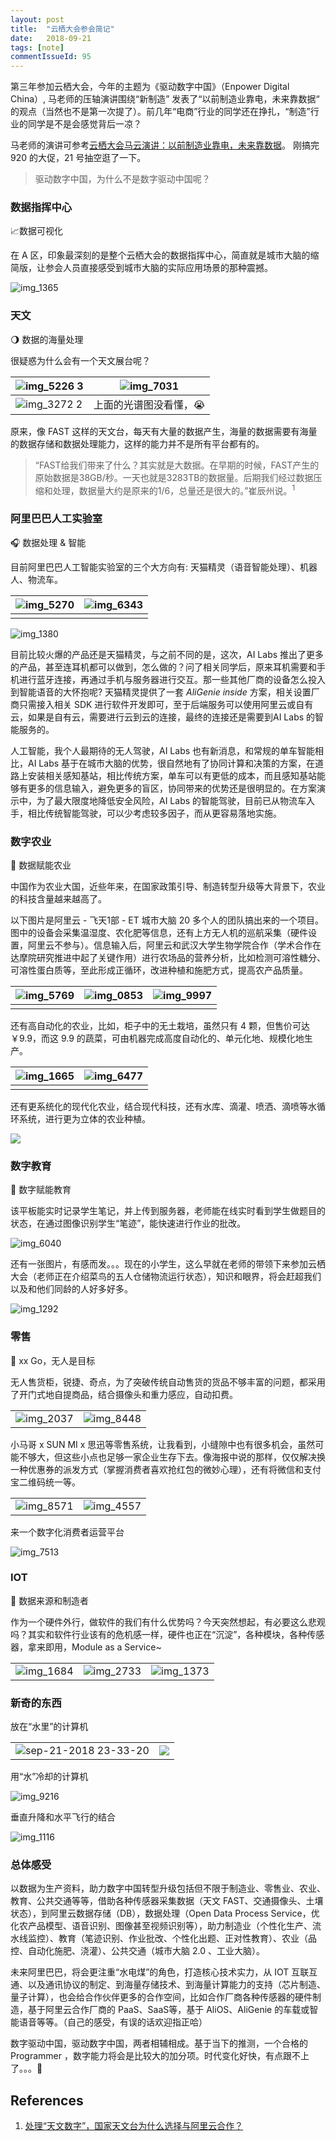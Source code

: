 ```yaml
---
layout: post
title:  "云栖大会参会简记"
date:   2018-09-21
tags: [note]
commentIssueId: 95
---
```




第三年参加云栖大会，今年的主题为《驱动数字中国》（Enpower Digital China）, 马老师的压轴演讲围绕“新制造” 发表了“以前制造业靠电，未来靠数据“ 的观点（当然也不是第一次提了）。前几年“电商”行业的同学还在挣扎，“制造”行业的同学是不是会感觉背后一凉？

马老师的演讲可参考[云栖大会马云演讲：以前制造业靠电，未来靠数据](https://yq.aliyun.com/articles/642062?spm=a2c4e.11153959.teamhomeleft.133.111f558eYLU0pW)。 刚搞完 920 的大促，21 号抽空逛了一下。

> 驱动数字中国，为什么不是数字驱动中国呢？

### 数据指挥中心

📈数据可视化

在 A 区，印象最深刻的是整个云栖大会的数据指挥中心，简直就是城市大脑的缩简版，让参会人员直接感受到城市大脑的实际应用场景的那种震撼。

![img_1365](https://user-images.githubusercontent.com/7157346/45884597-e9f3d900-bde6-11e8-97cb-7aebad35fa4e.JPG)



### 天文

🌖 数据的海量处理

很疑惑为什么会有一个天文展台呢？

| ![img_5226 3](https://user-images.githubusercontent.com/7157346/45885657-91720b00-bde9-11e8-8bf7-5d705e033223.JPG) | ![img_7031](https://user-images.githubusercontent.com/7157346/45885654-9040de00-bde9-11e8-9b84-74495031f45b.JPG) |
| ------------------------------------------------------------ | ------------------------------------------------------------ |
| ![img_3272 2](https://user-images.githubusercontent.com/7157346/45885661-93d46500-bde9-11e8-801d-204c088fa846.JPG) | 上面的光谱图没看懂，😭                                        |

原来，像 FAST 这样的天文台，每天有大量的数据产生，海量的数据需要有海量的数据存储和数据处理能力，这样的能力并不是所有平台都有的。

> “FAST给我们带来了什么？其实就是大数据。在早期的时候，FAST产生的原始数据是38GB/秒。一天也就是3283TB的数据量。后期我们经过数据压缩和处理，数据量大约是原来的1/6，总量还是很大的。”崔辰州说。<sup>1</sup>



### 阿里巴巴人工实验室

🎧 数据处理 & 智能

目前阿里巴巴人工智能实验室的三个大方向有: 天猫精灵（语音智能处理）、机器人、物流车。

| ![img_5270](https://user-images.githubusercontent.com/7157346/45886357-84561b80-bdeb-11e8-8dfd-0517be1efc60.JPG) | ![img_6343](https://user-images.githubusercontent.com/7157346/45886362-87e9a280-bdeb-11e8-939b-792a818d69bd.JPG) |
| ------------------------------------------------------------ | ------------------------------------------------------------ |
|                                                              |                                                              |

![img_1380](https://user-images.githubusercontent.com/7157346/45886352-8029fe00-bdeb-11e8-9b02-06b01989574e.JPG)

目前比较火爆的产品还是天猫精灵，与之前不同的是，这次，AI Labs 推出了更多的产品，甚至连耳机都可以做到，怎么做的？问了相关同学后，原来耳机需要和手机进行蓝牙连接，再通过手机与服务器进行交互。那一些其他厂商的设备怎么投入到智能语音的大怀抱呢? 天猫精灵提供了一套 *AliGenie* *inside* 方案，相关设置厂商只需接入相关 SDK 进行软件开发即可，至于后端服务可以使用阿里云或自有云，如果是自有云，需要进行云到云的连接，最终的连接还是需要到AI Labs 的智能服务的。

人工智能，我个人最期待的无人驾驶，AI Labs 也有新消息，和常规的单车智能相比，AI Labs 基于在城市大脑的优势，很自然地有了协同计算和决策的方案，在道路上安装相关感知基站，相比传统方案，单车可以有更低的成本，而且感知基站能够有更多的信息输入，避免更多的盲区，协同带来的优势还是很明显的。在方案演示中，为了最大限度地降低安全风险，AI Labs 的智能驾驶，目前已从物流车入手，相比传统智能驾驶，可以少考虑较多因子，而从更容易落地实施。



### 数字农业

🌱 数据赋能农业

中国作为农业大国，近些年来，在国家政策引导、制造转型升级等大背景下，农业的科技含量越来越高了。

以下图片是阿里云 - 飞天1部 - ET 城市大脑 20 多个人的团队搞出来的一个项目。图中的设备会采集温湿度、农化肥等信息，还有上方无人机的巡航采集（硬件设置，阿里云不参与）。信息输入后，阿里云和武汉大学生物学院合作（学术合作在达摩院研究推进中起了关键作用）进行农场品的营养分析，比如检测可溶性糖分、可溶性蛋白质等，至此形成正循环，改进种植和施肥方式，提高农产品质量。

| ![img_5769](https://user-images.githubusercontent.com/7157346/45888840-a357ac00-bdf1-11e8-97dd-a4a4988c31df.JPG) | ![img_0853](https://user-images.githubusercontent.com/7157346/45888514-d483ac80-bdf0-11e8-9738-1eefdf5ea2ba.JPG) | ![img_9997](https://user-images.githubusercontent.com/7157346/45888518-d64d7000-bdf0-11e8-9940-666aa459630d.JPG) |
| ------------------------------------------------------------ | ------------------------------------------------------------ | ------------------------------------------------------------ |
|                                                              |                                                              |                                                              |

还有高自动化的农业，比如，柜子中的无土栽培，虽然只有 4 颗，但售价可达 ￥9.9，而这 9.9 的蔬菜，可由机器完成高度自动化的、单元化地、规模化地生产。

| ![img_1665](https://user-images.githubusercontent.com/7157346/45889458-17468400-bdf3-11e8-94ff-feb7a8ac7e79.JPG) | ![img_6477](https://user-images.githubusercontent.com/7157346/45889462-1b72a180-bdf3-11e8-900d-3ef0fe91e767.JPG) |
| ------------------------------------------------------------ | ------------------------------------------------------------ |
|                                                              |                                                              |

还有更系统化的现代化农业，结合现代科技，还有水库、滴灌、喷洒、滴喷等水循环系统，进行更为立体的农业种植。

![](https://user-images.githubusercontent.com/7157346/45889884-1feb8a00-bdf4-11e8-863c-b735eb128944.png)



### 数字教育

📖 数字赋能教育

该平板能实时记录学生笔记，并上传到服务器，老师能在线实时看到学生做题目的状态，在通过图像识别学生“笔迹”，能快速进行作业的批改。

![img_6040](https://user-images.githubusercontent.com/7157346/45891527-5fb47080-bdf8-11e8-8cd6-ca7272f82725.JPG)

还有一张图片，有感而发。。。现在的小学生，这么早就在老师的带领下来参加云栖大会（老师正在介绍菜鸟的五人仓储物流运行状态），知识和眼界，将会赶超我们以及和他们同龄的人好多好多。

![img_1292](https://user-images.githubusercontent.com/7157346/45891535-63e08e00-bdf8-11e8-9813-4a0ca95fbb9b.JPG)



###  零售

🛒  xx Go，无人是目标

无人售货柜，锐捷、奇点，为了突破传统自动售货的货品不够丰富的问题，都采用了开门式地自提商品，结合摄像头和重力感应，自动扣费。

|                                                              |                                                              |
| ------------------------------------------------------------ | ------------------------------------------------------------ |
| ![img_2037](https://user-images.githubusercontent.com/7157346/45891927-5677d380-bdf9-11e8-9058-0b740071d43a.JPG) | ![img_8448](https://user-images.githubusercontent.com/7157346/45892175-f5043480-bdf9-11e8-970b-b80a2652365c.JPG) |

小马哥 x SUN MI x 思迅等零售系统，让我看到，小缝隙中也有很多机会，虽然可能不够大，但这些小点也足够一家企业生存下去。像海报中说的那样，仅仅解决换一种优惠券的派发方式（掌握消费者喜欢抢红包的微妙心理），还有将微信和支付宝二维码统一等。

|                                                              |                                                              |
| ------------------------------------------------------------ | ------------------------------------------------------------ |
| ![img_8571](https://user-images.githubusercontent.com/7157346/45892308-51ffea80-bdfa-11e8-9f76-084771ab4b2a.JPG) | ![img_4557](https://user-images.githubusercontent.com/7157346/45892439-b7ec7200-bdfa-11e8-874c-882da6004b3f.JPG) |

来一个数字化消费者运营平台

![img_7513](https://user-images.githubusercontent.com/7157346/45892569-0f8add80-bdfb-11e8-88a9-e27c08d6c618.JPG)



### IOT 

📡 数据来源和制造者

作为一个硬件外行，做软件的我们有什么优势吗？今天突然想起，有必要这么悲观吗？其实和软件行业该有的危机感一样，硬件也正在“沉淀”，各种模块，各种传感器，拿来即用，Module as a Service~

|                                                              |                                                              |                                                              |
| ------------------------------------------------------------ | ------------------------------------------------------------ | ------------------------------------------------------------ |
| ![img_1684](https://user-images.githubusercontent.com/7157346/45892492-dfdbd580-bdfa-11e8-9f76-9e4fbedc590a.JPG) | ![img_2733](https://user-images.githubusercontent.com/7157346/45892503-e36f5c80-bdfa-11e8-83ee-0364665cc41f.JPG) | ![img_1373](https://user-images.githubusercontent.com/7157346/45892508-e5d1b680-bdfa-11e8-84ec-d87ddff17255.JPG) |



### 新奇的东西

放在“水里”的计算机

|                                                              |                                                              |
| ------------------------------------------------------------ | ------------------------------------------------------------ |
| ![sep-21-2018 23-33-20](https://user-images.githubusercontent.com/7157346/45890935-d18bba80-bdf6-11e8-863e-fc73ff3070a4.gif) | ![](https://user-images.githubusercontent.com/7157346/45915124-36d8bd80-be82-11e8-9a05-7df9db75769c.png) |

用“水”冷却的计算机

![img_9216](https://user-images.githubusercontent.com/7157346/45890967-ed8f5c00-bdf6-11e8-94a1-aa1dc1be7dab.JPG)

垂直升降和水平飞行的结合

![img_1116](https://user-images.githubusercontent.com/7157346/45890939-d3ee1480-bdf6-11e8-92c0-7c601127447f.JPG)



### 总体感受

以数据为生产资料，助力数字中国转型升级包括但不限于制造业、零售业、农业、教育、公共交通等等，借助各种传感器采集数据（天文 FAST、交通摄像头、土壤状态），到阿里云数据存储（DB），数据处理（Open Data Process Service，优化农产品模型、语音识别、图像甚至视频识别等），助力制造业（个性化生产、流水线监控）、教育（笔迹识别、作业批改、个性化出题、正对性教育）、农业（品控、自动化施肥、浇灌）、公共交通（城市大脑 2.0 、工业大脑）。

未来阿里巴巴，将会更注重“水电煤”的角色，打造核心技术实力，从 IOT 互联互通、以及通讯协议的制定、到海量存储技术、到海量计算能力的支持（芯片制造、量子计算），也会给合作伙伴更多的合作空间，比如合作厂商各种传感器的硬件制造，基于阿里云合作厂商的 PaaS、SaaS等，基于 AliOS、AliGenie 的车载或智能语音等等。（自己的感受，有误的话欢迎指正哈）

数字驱动中国，驱动数字中国，两者相辅相成。基于当下的推测，一个合格的 Programmer ，数字能力将会是比较大的加分项。时代变化好快，有点跟不上了。。。🤣



## References

1. [处理“天文数字”，国家天文台为什么选择与阿里云合作？](https://yq.aliyun.com/articles/587234)



